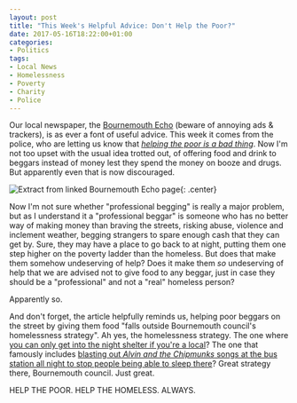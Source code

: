 ```yaml
---
layout: post
title: "This Week's Helpful Advice: Don't Help the Poor?"
date: 2017-05-16T18:22:00+01:00
categories:
- Politics
tags:
- Local News
- Homelessness
- Poverty
- Charity
- Police
---
```


Our local newspaper, the [Bournemouth Echo](http://www.bournemouthecho.co.uk/) (beware of annoying ads & trackers), is as ever a font of useful advice. This week it comes from the police, who are letting us know that *[helping the poor is a bad thing](http://www.bournemouthecho.co.uk/news/15281832._Don_t_hand_over_money_to_the_homeless___police_warn__as_professional_begging_rises_across_Bournemouth/)*. Now I'm not too upset with the usual idea trotted out, of offering food and drink to beggars instead of money lest they spend the money on booze and drugs. But apparently even that is now discouraged.

![Extract from linked Bournemouth Echo page](https://ianrenton.com/img/blog/2017/begging.png){: .center}

Now I'm not sure whether "professional begging" is really a major problem, but as I understand it a "professional beggar" is someone who has no better way of making money than braving the streets, risking abuse, violence and inclement weather, begging strangers to spare enough cash that they can get by. Sure, they may have a place to go back to at night, putting them one step higher on the poverty ladder than the homeless. But does that make them somehow undeserving of help? Does it make them *so* undeserving of help that we are advised not to give food to any beggar, just in case they should be a "professional" and not a "real" homeless person?

Apparently so.

And don't forget, the article helpfully reminds us, helping poor beggars on the street by giving them food "falls outside Bournemouth council's homelessness strategy". Ah yes, the homelessness strategy. The one where [you can only get into the night shelter if you're a local](http://www.homeless.org.uk/homeless-england/service/bournemouth-churches-ha-st-pauls-hostel)? The one that famously includes [blasting out *Alvin and the Chipmunks* songs at the bus station all night to stop people being able to sleep there](http://www.bbc.co.uk/news/av/uk-england-dorset-35003860/chipmunks-music-played-to-deter-homeless-sleepers-cruel)? Great strategy there, Bournemouth council. Just great.

HELP THE POOR. HELP THE HOMELESS. ALWAYS.
